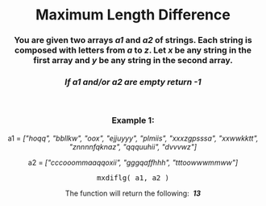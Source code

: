 <div align = "center">

# Maximum Length Difference

</div>

<div align = "center">

<h3>You are given two arrays <em>a1</em> and <em>a2</em> of strings. Each string is composed with letters from <em>a</em> to <em>z</em>. Let <em>x</em> be any string in the first array and <em>y</em> be any string in the second array.</h3>

<h3><em>If <em>a1</em> and/or <em>a2</em> are empty return -1</em></h3>

<br>

<h3>Example 1:</h3>

<p>a1 = <em>["hoqq", "bbllkw", "oox", "ejjuyyy", "plmiis", "xxxzgpsssa", "xxwwkktt", "znnnnfqknaz", "qqquuhii", "dvvvwz"]</em></p>
<p>a2 = <em>["cccooommaaqqoxii", "gggqaffhhh", "tttoowwwmmww"]</em></p>

<pre>mxdiflg(&nbsp;a1, a2&nbsp;)</pre>

<p>The function will return the following: &nbsp;<em><strong>13</strong></em></p>

</div>

